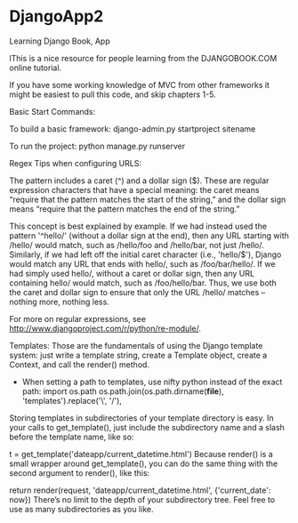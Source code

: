 DjangoApp2
==========

Learning Django Book, App

lThis is a nice resource for people learning from the DJANGOBOOK.COM online tutorial.

If you have some working knowledge of MVC from other frameworks it might be easiest to pull this code, and skip chapters 1-5.


Basic Start Commands:

To build a basic framework:
django-admin.py startproject sitename

To run the project:
python manage.py runserver



Regex Tips when configuring URLS:

The pattern includes a caret (^) and a dollar sign ($). These are regular expression characters that have a special meaning:
the caret means “require that the pattern matches the start of the string,”
and the dollar sign means “require that the pattern matches the end of the string.”

This concept is best explained by example. If we had instead used the pattern '^hello/'
(without a dollar sign at the end), then any URL starting with /hello/ would match,
such as /hello/foo and /hello/bar, not just /hello/. Similarly, if we had left off the
initial caret character (i.e., 'hello/$'), Django would match any URL that ends with hello/,
such as /foo/bar/hello/. If we had simply used hello/, without a caret or dollar sign, then
any URL containing hello/ would match, such as /foo/hello/bar. Thus, we use both the caret
and dollar sign to ensure that only the URL /hello/ matches – nothing more, nothing less.

For more on regular expressions, see http://www.djangoproject.com/r/python/re-module/.


Templates:
Those are the fundamentals of using the Django template system: just write a template string, create a Template object, create a Context, and call the render() method.

* When setting a path to templates, use nifty python instead of the exact path:
import os.path
    os.path.join(os.path.dirname(__file__), 'templates').replace('\\', '/'),

Storing templates in subdirectories of your template directory is easy. In your calls to get_template(), just include the subdirectory name and a slash before the template name, like so:

t = get_template('dateapp/current_datetime.html')
Because render() is a small wrapper around get_template(), you can do the same thing with the second argument to render(), like this:

return render(request, 'dateapp/current_datetime.html', {'current_date': now})
There’s no limit to the depth of your subdirectory tree. Feel free to use as many subdirectories as you like.
